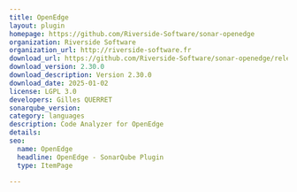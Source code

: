 ```yaml
---
title: OpenEdge
layout: plugin
homepage: https://github.com/Riverside-Software/sonar-openedge
organization: Riverside Software
organization_url: http://riverside-software.fr
download_url: https://github.com/Riverside-Software/sonar-openedge/releases/download/V2.30.0/sonar-openedge-plugin-2.30.0.jar
download_version: 2.30.0
download_description: Version 2.30.0
download_date: 2025-01-02
license: LGPL 3.0
developers: Gilles QUERRET
sonarqube_version: 
category: languages
description: Code Analyzer for OpenEdge
details: 
seo:
  name: OpenEdge
  headline: OpenEdge - SonarQube Plugin
  type: ItemPage

---
```

